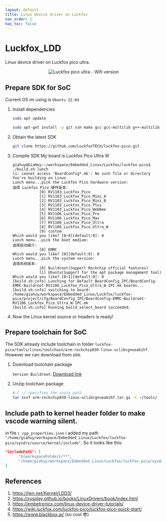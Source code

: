 ```yaml
---
layout: default
title: Linux device driver on Luckfox
nav_order: 1
has_toc: false
---
```

# Luckfox_LDD
Linux device driver on Luckfox pico ultra.

<center>
<img src="/assets/images/luckfox_board.png" 
alt="Luckfox pico ultra - Wifi version" />
</center>

## Prepare SDK for SoC
Current OS im using is ``Ubuntu 22.04`` 
1. Install dependencies
      ```bash
      sudo apt update

      sudo apt-get install -y git ssh make gcc gcc-multilib g++-multilib module-assistant expect g++ gawk texinfo libssl-dev bison flex fakeroot cmake unzip gperf autoconf device-tree-compiler libncurses5-dev pkg-config bc python-is-python3 passwd openssl openssh-server openssh-client vim file cpio rsync
      ```
2. Obtain the latest SDK
      ```bash
      git clone https://github.com/LuckfoxTECH/luckfox-pico.git
      ```
3. Compile SDK
      My board is Luckfox Pico Ultra W
      ```
      giahuy@GiaHuy:~/workspace/Embedded_Linux/Luckfox/luckfox-pico$ ./build.sh lunch
      ls: cannot access 'BoardConfig*.mk': No such file or directory
      You're building on Linux
      Lunch menu...pick the Luckfox Pico hardware version:
      选择 Luckfox Pico 硬件版本:
                  [0] RV1103_Luckfox_Pico
                  [1] RV1103_Luckfox_Pico_Mini_A
                  [2] RV1103_Luckfox_Pico_Mini_B
                  [3] RV1103_Luckfox_Pico_Plus
                  [4] RV1103_Luckfox_Pico_WebBee
                  [5] RV1106_Luckfox_Pico_Pro
                  [6] RV1106_Luckfox_Pico_Max
                  [7] RV1106_Luckfox_Pico_Ultra
                  [8] RV1106_Luckfox_Pico_Ultra_W
                  [9] custom
      Which would you like? [0~9][default:0]: 8
      Lunch menu...pick the boot medium:
      选择启动媒介:
                  [0] EMMC
      Which would you like? [0][default:0]: 0
      Lunch menu...pick the system version:
      选择系统版本:
                  [0] Buildroot(Support Rockchip official features) 
                  [1] Ubuntu(Support for the apt package management tool)
      Which would you like? [0~1][default:0]: 0
      [build.sh:info] Lunching for Default BoardConfig_IPC/BoardConfig-EMMC-Buildroot-RV1106_Luckfox_Pico_Ultra_W-IPC.mk boards...
      [build.sh:info] switching to board: /home/giahuy/workspace/Embedded_Linux/Luckfox/luckfox-pico/project/cfg/BoardConfig_IPC/BoardConfig-EMMC-Buildroot-RV1106_Luckfox_Pico_Ultra_W-IPC.mk
      [build.sh:info] Running build_select_board succeeded.
      ```
4. Now the Linux kernel source or headers is ready!
## Prepare toolchain for SoC
The SDK already include toolchain in folder ``luckfox-pico/tools/linux/toolchain/arm-rockchip830-linux-uclibcgnueabihf``. However we can download from site.
1. Download toolchain package

      ``Version Buildroot``: [Download link](https://files.luckfox.com/wiki/Luckfox-Pico/Software/arm-rockchip830-linux-uclibcgnueabihf.tar.gz)
2. Unzip toolchain package 

      ```bash
      #-C ~/ specifies the unzip path 
      tar zxvf arm-rockchip830-linux-uclibcgnueabihf.tar.gz -C ~/tools/
      ```

## Include path to kernel header folder to make vscode warning silent.
in file ``c_cpp_properties.json`` i added my path ``"/home/giahuy/workspace/Embedded_Linux/Luckfox/luckfox-pico/sysdrv/source/kernel/include"``. So it looks like this:
```json
"includePath": [
      "${workspaceFolder}/**",
      "/home/giahuy/workspace/Embedded_Linux/Luckfox/luckfox-pico/sysdrv/source/kernel/include"
]
```
## References
1. https://lwn.net/Kernel/LDD3/
2. https://sysplay.github.io/books/LinuxDrivers/book/index.html
3. https://embetronicx.com/linux-device-driver-tutorials/
4. https://wiki.luckfox.com/luckfox-pico/luckfox-pico-quick-start/
5. https://www.blackbox.ai/ (so cool 😎)